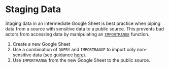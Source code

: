# Staging Data

Staging data in an intermediate Google Sheet is best practice when piping data from a source with sensitive data to a public source. This prevents bad actors from accessing data by manipulating an [`IMPORTRANGE`](importrange.md) function.

1. Create a new Google Sheet
2. Use a combination of `QUERY` and `IMPORTRANGE` to import only non-sensitive data (see guidance [here](importrange.md#using-a-query)).
3. Use `IMPORTRANGE` from the new Google Sheet to the public source.